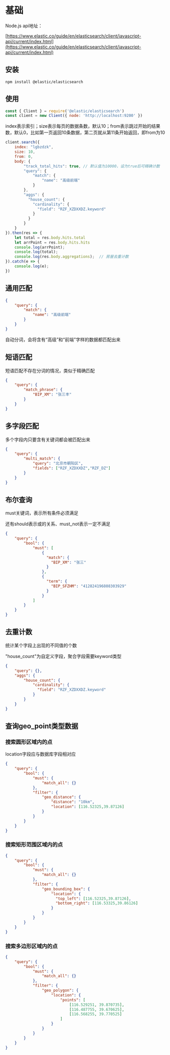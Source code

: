 # 基础

Node.js api地址：

[https://www.elastic.co/guide/en/elasticsearch/client/javascript-api/current/index.html](https://www.elastic.co/guide/en/elasticsearch/client/javascript-api/current/index.html)

## 安装
```
npm install @elastic/elasticsearch
```

## 使用
```js
const { Client } = require('@elastic/elasticsearch')
const client = new Client({ node: 'http://localhost:9200' })
```
index表示索引；size表示每页的数据条数，默认10；from表示跳过开始的结果数，默认0，比如第一页返回10条数据，第二页就从第11条开始返回，即from为10
```js
client.search({
    index: "lgbzdzk",
    size: 10,
    from: 0,
    body: {
        "track_total_hits": true, // 默认值为10000，设为true后可精确计数
        "query": {
            "match": {
                "name": "高级前端"
            }
        },
        "aggs": {
          "house_count": {
            "cardinality": {
              "field": "RZF_XZDXXDZ.keyword"
            }
          }
        }
    }
}).then(res => {
    let total = res.body.hits.total
    let arrPoint = res.body.hits.hits
    console.log(arrPoint);
    console.log(total);
    console.log(res.body.aggregations);  // 房屋去重计数
}).catch(e => {
    console.log(e);
})
```
## 通用匹配
```json
{
    "query": {
        "match": {
            "name": "高级前端"
        }
    }
}
```
自动分词，会将含有“高级”和“前端”字样的数据都匹配出来

## 短语匹配
短语匹配不存在分词的情况，类似于精确匹配
```json
{
    "query": {
        "match_phrase": {
            "BIP_XM": "张三丰"
        }
    }
}
```

## 多字段匹配
多个字段内只要含有关键词都会被匹配出来
```json
{
    "query": {
        "multi_match": {
            "query": "北京市朝阳区",
            "fields": ["RZF_XZDXXDZ","RZF_DZ"]
        }
    }
}
```
## 布尔查询

must关键词，表示所有条件必须满足

还有should表示或的关系、must_not表示一定不满足
```json
{
    "query": {
        "bool": {
            "must": [
                {
                  "match": {
                    "BIP_XM": "张三"
                  }
                },
                {
                  "term": {
                    "BIP_SFZHM": "412824196808303929"
                  }
                }
            ]
        }
    }
}
```

## 去重计数
统计某个字段上出现的不同值的个数

"house_count"为自定义字段，聚合字段需要keyword类型
```json
{
    "query": {},
    "aggs": {
        "house_count": {
            "cardinality": {
              "field": "RZF_XZDXXDZ.keyword"
            }
        }
    }
}
```

## 查询geo_point类型数据

### 搜索圆形区域内的点

location字段应与数据库字段相对应
```json
{
    "query": {
        "bool": {
            "must": {
                "match_all": {}
            },
            "filter": {
                "geo_distance": {
                    "distance": "10km",
                    "location": [116.52325,39.87126]
                }
            }
        }
    }
}
```

### 搜索矩形范围区域内的点
```json
{
    "query": {
        "bool": {
            "must": {
                "match_all": {}
            },
            "filter": {
                "geo_bounding_box": {
                    "location": {
                      "top_left": [116.52325,39.87126],
                      "bottom_right": [116.53325,39.86126]
                    }
                }
            }
        }
    }
}
```

### 搜索多边形区域内的点
```json
{
    "query": {
        "bool": {
            "must": {
                "match_all": {}
            },
            "filter": {
                "geo_polygon": {
                    "location": {
                        "points": [
                            [116.529251, 39.870735],
                            [116.487755, 39.670625],
                            [116.568255, 39.770525]
                        ]
                    }
                }
            }
        }
    }
}
```
            